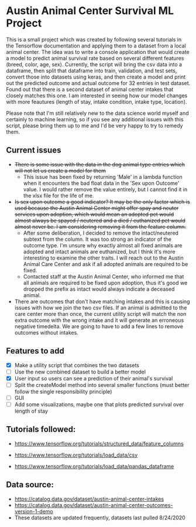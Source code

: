 # Austin Animal Center Survival ML Project

This is a small project which was created by following several tutorials in the Tensorflow documentation and applying them to a dataset from a local animal center. The idea was to write a console application that would create a model to predict animal survival rate based on several different features (breed, color, age, sex). Currently, the script will bring the csv data into a dataframe, then split that dataframe into train, validation, and test sets, convert those into datasets using keras, and then create a model and print out the predicted outcome and actual outcome for 32 entries in test dataset.
Found out that there is a second dataset of animal center intakes that closely matches this one. I am interested in seeing how our model changes with more feautures (length of stay, intake condition, intake type, location).  

Please note that I'm still relatively new to the data science world myself and certainly to machine learning, so if you see any additional issues with this script, please bring them up to me and I'd be very happy to try to remedy them. 

## Current issues

* ~~There is some issue with the data in the dog animal type entries which will not let us create a model for them~~
    - This issue has been fixed by returning 'Male' in a lambda function when it encounters the bad float data in the 'Sex upon Outcome' value. I would rather remove the value entirely, but I cannot find it in the xlsx file for the life of me.
* ~~Is sex upon outcome a good indicator? It may be the only factor which is used because the Austin Animal Center might offer spay and neuter services upon adoption, which would mean an adopted pet would almost always be spayed / neutered and a died / euthanized pet would almost never be. I am considering removing it from the feature column.~~ 
    - After some deliberation, I decided to remove the intact/neutered subtext from the column. It was too strong an indicator of the outcome type. I'm unsure why exactly almost all fixed animals are adopted and intact animals are euthanized, but I think it's more interesting to examine the other traits. I will reach out to the Austin Animal Care Center and ask if all adopted animals are required to be fixed.
	- Contacted staff at the Austin Animal Center, who informed me that all animals are required to be fixed upon adoption, thus it's good we dropped the prefix as intact would always indicate a deceased animal.
* There are outcomes that don't have matching intakes and this is causing issues with how we join the two csv files. If an animal is admitted to the care center more than once, the current utility script will match the non extra outcome with the wrong intake and it will generate an erroneous negative timedelta. We are going to have to add a few lines to remove outcomes without intakes.
## Features to add
- [x] Make a utility script that combines the two datasets
- [ ] Use the new combined dataset to build a better model
- [X] User input so users can see a prediction of their animal's survival
- [ ] Split the createModel method into several smaller functions (must better follow the single responsibility principle)
- [ ] GUI
- [ ] Add some visualizations, maybe one that plots predicted survival over length of stay

## Tutorials followed:
* https://www.tensorflow.org/tutorials/structured_data/feature_columns

* https://www.tensorflow.org/tutorials/load_data/csv

* https://www.tensorflow.org/tutorials/load_data/pandas_dataframe

## Data source:
* https://catalog.data.gov/dataset/austin-animal-center-intakes
* https://catalog.data.gov/dataset/austin-animal-center-outcomes-version-1-demo
* These datasets are updated frequently, datasets last pulled 8/24/2020

